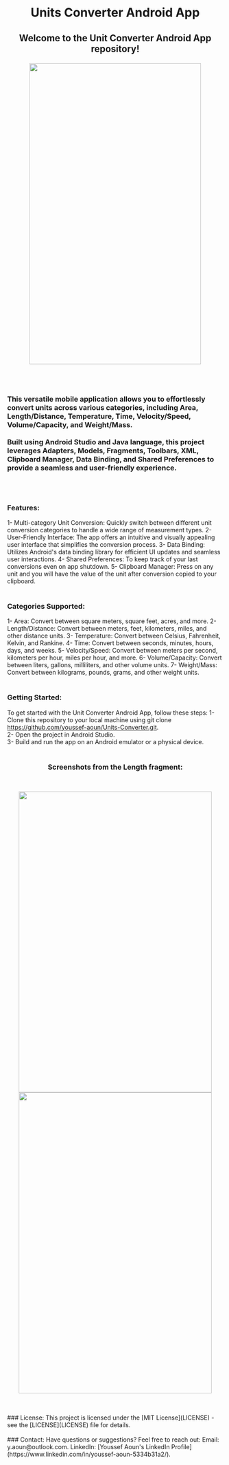 <h1><p align="center"><B>Units Converter Android App</B></p></h1>
<h2><p align="center"><B>Welcome to the Unit Converter Android App repository!</B></p></h2>
<p align="center"><img src="https://github.com/youssefaoun0/Units-Converter/assets/124771092/24aad5bf-9921-436b-89e5-1ed3c24a7b94" width="400" height="700"></p>

<br><br>
<h3>This versatile mobile application allows you to effortlessly convert units across various categories, including Area, Length/Distance, Temperature, Time, Velocity/Speed, Volume/Capacity, and Weight/Mass.<br><br>
Built using Android Studio and Java language, this project leverages Adapters, Models, Fragments, Toolbars, XML, Clipboard Manager, Data Binding, and Shared Preferences to provide a seamless and user-friendly experience.</h3>

<br><br>
### Features:
1- Multi-category Unit Conversion: Quickly switch between different unit conversion categories to handle a wide range of measurement types.
2- User-Friendly Interface: The app offers an intuitive and visually appealing user interface that simplifies the conversion process.
3- Data Binding: Utilizes Android's data binding library for efficient UI updates and seamless user interactions.
4- Shared Preferences: To keep track of your last conversions even on app shutdown.
5- Clipboard Manager: Press on any unit and you will have the value of the unit after conversion copied to your clipboard.
<br><br>
### Categories Supported:
1- Area: Convert between square meters, square feet, acres, and more.
2- Length/Distance: Convert between meters, feet, kilometers, miles, and other distance units.
3- Temperature: Convert between Celsius, Fahrenheit, Kelvin, and Rankine.
4- Time: Convert between seconds, minutes, hours, days, and weeks.
5- Velocity/Speed: Convert between meters per second, kilometers per hour, miles per hour, and more.
6- Volume/Capacity: Convert between liters, gallons, milliliters, and other volume units.
7- Weight/Mass: Convert between kilograms, pounds, grams, and other weight units.
<br><br>
### Getting Started:
To get started with the Unit Converter Android App, follow these steps:
1- Clone this repository to your local machine using git clone https://github.com/youssef-aoun/Units-Converter.git. <br>
2- Open the project in Android Studio.<br>
3- Build and run the app on an Android emulator or a physical device.
<br><br>
<h3><p align="center">Screenshots from the Length fragment:</p></h3>
<br>
<p align="center"><img src="https://github.com/youssef-aoun/Units-Converter/assets/124771092/4e624c3f-abb8-405b-b030-da126a53aa78" width="450" height="700">
<img src="https://github.com/youssef-aoun/Units-Converter/assets/124771092/d5e10064-a92d-4e84-90c6-e45c33c20b60" width="450" height="700"></p>
<br><br>
### License:
This project is licensed under the [MIT License](LICENSE) - see the [LICENSE](LICENSE) file for details.
<br><br>
### Contact:
Have questions or suggestions? Feel free to reach out:
Email: y.aoun@outlook.com.
LinkedIn: [Youssef Aoun's LinkedIn Profile](https://www.linkedin.com/in/youssef-aoun-5334b31a2/).
